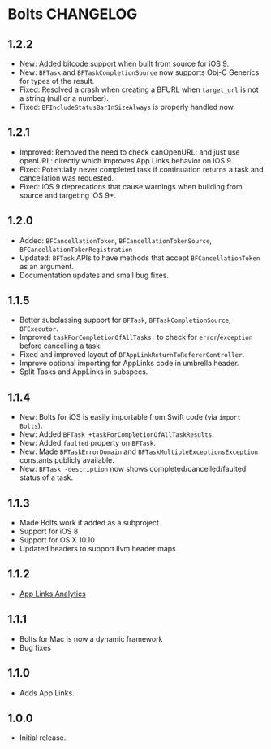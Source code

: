 # Bolts CHANGELOG

## 1.2.2
- New: Added bitcode support when built from source for iOS 9.
- New: `BFTask` and `BFTaskCompletionSource` now supports Obj-C Generics for types of the result.
- Fixed: Resolved a crash when creating a BFURL when `target_url` is not a string (null or a number).
- Fixed: `BFIncludeStatusBarInSizeAlways` is properly handled now.

## 1.2.1
- Improved: Removed the need to check canOpenURL: and just use openURL: directly which improves App Links behavior on iOS 9.
- Fixed: Potentially never completed task if continuation returns a task and cancellation was requested.
- Fixed: iOS 9 deprecations that cause warnings when building from source and targeting iOS 9+.

## 1.2.0
- Added: `BFCancellationToken`, `BFCancellationTokenSource`, `BFCancellationTokenRegistration`
- Updated: `BFTask` APIs to have methods that accept `BFCancellationToken` as an argument.
- Documentation updates and small bug fixes.

## 1.1.5
- Better subclassing support for `BFTask`, `BFTaskCompletionSource`, `BFExecutor`.
- Improved `taskForCompletionOfAllTasks:` to check for `error`/`exception` before cancelling a task.
- Fixed and improved layout of `BFAppLinkReturnToRefererController`.
- Improve optional importing for AppLinks code in umbrella header.
- Split Tasks and AppLinks in subspecs.

## 1.1.4
- New: Bolts for iOS is easily importable from Swift code (via `import Bolts`).
- New: Added `BFTask +taskForCompletionOfAllTaskResults`.
- New: Added `faulted` property on `BFTask`.
- New: Made `BFTaskErrorDomain` and `BFTaskMultipleExceptionsException` constants publicly available.
- New: `BFTask -description` now shows completed/cancelled/faulted status of a task.

## 1.1.3
- Made Bolts work if added as a subproject
- Support for iOS 8
- Support for OS X 10.10
- Updated headers to support llvm header maps

## 1.1.2

- [App Links Analytics](https://github.com/BoltsFramework/Bolts-iOS#analytics)

## 1.1.1

- Bolts for Mac is now a dynamic framework
- Bug fixes

## 1.1.0

- Adds App Links.

## 1.0.0

- Initial release.
